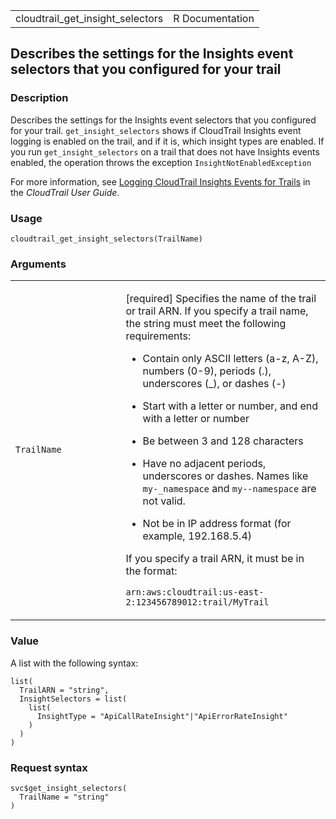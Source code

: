 <table style="width: 100%;">
<tbody>
<tr class="odd">
<td>cloudtrail_get_insight_selectors</td>
<td style="text-align: right;">R Documentation</td>
</tr>
</tbody>
</table>

## Describes the settings for the Insights event selectors that you configured for your trail

### Description

Describes the settings for the Insights event selectors that you
configured for your trail. `get_insight_selectors` shows if CloudTrail
Insights event logging is enabled on the trail, and if it is, which
insight types are enabled. If you run `get_insight_selectors` on a trail
that does not have Insights events enabled, the operation throws the
exception `InsightNotEnabledException`

For more information, see [Logging CloudTrail Insights Events for
Trails](https://docs.aws.amazon.com/awscloudtrail/latest/userguide/logging-insights-events-with-cloudtrail.html)
in the *CloudTrail User Guide*.

### Usage

    cloudtrail_get_insight_selectors(TrailName)

### Arguments

<table>
<colgroup>
<col style="width: 35%" />
<col style="width: 65%" />
</colgroup>
<tbody>
<tr class="odd">
<td><code
id="cloudtrail_get_insight_selectors_:_TrailName">TrailName</code></td>
<td><p>[required] Specifies the name of the trail or trail ARN. If you
specify a trail name, the string must meet the following
requirements:</p>
<ul>
<li><p>Contain only ASCII letters (a-z, A-Z), numbers (0-9), periods
(.), underscores (_), or dashes (-)</p></li>
<li><p>Start with a letter or number, and end with a letter or
number</p></li>
<li><p>Be between 3 and 128 characters</p></li>
<li><p>Have no adjacent periods, underscores or dashes. Names like <code
style="white-space: pre;">⁠my-_namespace⁠</code> and
<code>my--namespace</code> are not valid.</p></li>
<li><p>Not be in IP address format (for example, 192.168.5.4)</p></li>
</ul>
<p>If you specify a trail ARN, it must be in the format:</p>
<p><code>arn:aws:cloudtrail:us-east-2:123456789012:trail/MyTrail</code></p></td>
</tr>
</tbody>
</table>

### Value

A list with the following syntax:

    list(
      TrailARN = "string",
      InsightSelectors = list(
        list(
          InsightType = "ApiCallRateInsight"|"ApiErrorRateInsight"
        )
      )
    )

### Request syntax

    svc$get_insight_selectors(
      TrailName = "string"
    )
